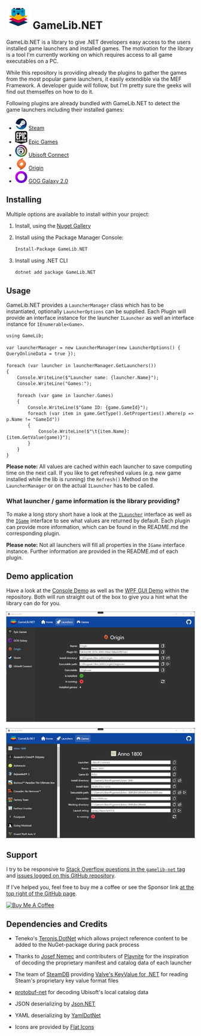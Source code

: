 ![GameLib.NET](Resources/GameLibNET-Logo-64px.png "GameLib.NET") 
GameLib.NET
======

GameLib.NET is a library to give .NET developers easy access to the users installed game launchers and installed games. The motivation for the library is a tool I'm currently working on which requires access to all game executables on a PC.

While this repository is providing already the plugins to gather the games from the most popular game launchers, it easily extendible via the MEF Framework. A developer guide will follow, but I'm pretty sure the geeks will find out themselfes on how to do it.

Following plugins are already bundled with GameLib.NET to detect the game launchers including their installed games:
- ![Steam](GameLib.Plugin/GameLib.Plugin.Steam/Resources/Logo32px.png) [Steam](GameLib.Plugin/GameLib.Plugin.Steam)
- ![Epic](GameLib.Plugin/GameLib.Plugin.Epic/Resources/Logo32px.png) [Epic Games](GameLib.Plugin/GameLib.Plugin.Epic)
- ![Ubisoft Connect](GameLib.Plugin/GameLib.Plugin.Ubisoft/Resources/Logo32px.png) [Ubisoft Connect](GameLib.Plugin/GameLib.Plugin.Ubisoft)
- ![Origin](GameLib.Plugin/GameLib.Plugin.Origin/Resources/Logo32px.png) [Origin](GameLib.Plugin/GameLib.Plugin.Origin)
- ![GOG Galaxy 2.0](GameLib.Plugin/GameLib.Plugin.Gog/Resources/Logo32px.png) [GOG Galaxy 2.0](GameLib.Plugin/GameLib.Plugin.Gog)

## Installing

Multiple options are available to install within your project:

1. Install, using the [Nuget Gallery](https://www.nuget.org/packages/GameLib.NET)

2. Install using the Package Manager Console: 
   ```ps
   Install-Package GameLib.NET 
   ```
3. Install using .NET CLI
   ```cmd
   dotnet add package GameLib.NET
   ```

## Usage

GameLib.NET provides a `LauncherManager` class which has to be instantiated, optionally `LauncherOptions` can be supplied. Each Plugin will provide an interface instance for the launcher `ILauncher` as well an interface instance for `IEnumerable<Game>`.

```CSharp
using GameLib;

var launcherManager = new LauncherManager(new LauncherOptions() { QueryOnlineData = true });

foreach (var launcher in launcherManager.GetLaunchers())
{
    Console.WriteLine($"Launcher name: {launcher.Name}");
    Console.WriteLine("Games:");

    foreach (var game in launcher.Games)
    {
        Console.WriteLine($"Game ID: {game.GameId}");
        foreach (var item in game.GetType().GetProperties().Where(p => p.Name != "GameId"))
        {
            Console.WriteLine($"\t{item.Name}: {item.GetValue(game)}");
        }
    }
}

```

**Please note:** All values are cached within each launcher to save computing time on the next call. If you like to get refreshed values (e.g. new game installed while the lib is running) the `Refresh()` Method on the `LauncherManager` or on the actual `ILauncher` has to be called.


### What launcher / game information is the library providing?

To make a long story short have a look at the [`ILauncher`](GameLib.Core/ILauncher.cs) interface as well as the [`IGame`](GameLib.Core/IGame.cs) interface to see what values are returned by default. Each plugin can provide more information, which can be found in the README.md the corresponding plugin.

**Please note:** Not all launchers will fill all properties in the ``IGame`` interface instance. Further information are provided in the README.md of each plugin.

## Demo application

Have a look at the [Console Demo](GameLib.Demo/GameLib.Demo.Console) as well as the [WPF GUI Demo](GameLib.Demo/GameLib.Demo.Wpf) within the repository. 
Both will run straight out of the box to give you a hint what the library can do for you.

![WPF GUI Demo Launchers Screenshot](Resources/Screenshots/WpfDemoLaunchers.png "WPF GUI Demo Launchers Screenshot") 

![WPF GUI Demo Games Screenshot](Resources/Screenshots/WpfDemoGames.png "WPF GUI Demo Games Screenshot") 




## Support

I try to be responsive to [Stack Overflow questions in the `gamelib-net` tag](https://stackoverflow.com/questions/tagged/gamelib-net) and [issues logged on this GitHub repository](https://github.com/tekgator/GameLib.NET/issues). 

If I've helped you, feel free to buy me a coffee or see the Sponsor link [at the top right of the GitHub page](https://github.com/tekgator/GameLib.NET).

<a href="https://www.buymeacoffee.com/tekgator" target="_blank"><img src="https://www.buymeacoffee.com/assets/img/custom_images/orange_img.png" alt="Buy Me A Coffee" style="height: 41px !important;width: 174px !important;box-shadow: 0px 3px 2px 0px rgba(190, 190, 190, 0.5) !important;-webkit-box-shadow: 0px 3px 2px 0px rgba(190, 190, 190, 0.5) !important;" ></a>

## Dependencies and Credits

- Teneko's [Teronis.DotNet](https://github.com/teneko/Teronis.DotNet/tree/develop/src/MSBuild/Packaging/ProjectBuildInPackage) which allows project reference content to be added to the NuGet-package during pack process
  
- Thanks to [Josef Nemec](https://github.com/JosefNemec) and contributers of [Playnite](https://github.com/JosefNemec/Playnite) for the inspiration of decoding the proprietary manifest and catalog data of each launcher 

- The team of [SteamDB](https://steamdb.info) providing [Valve's KeyValue for .NET](https://github.com/SteamDatabase/ValveKeyValue) for reading Steam's proprietary key value format files

- [protobuf-net](https://github.com/protobuf-net/protobuf-net) for decoding Ubisoft's local catalog data

- JSON deserializing by [Json.NET](https://www.newtonsoft.com/json)

- YAML deserializing by [YamlDotNet](https://github.com/aaubry/YamlDotNet)

- Icons are provided by [Flat Icons](https://www.flaticon.com)
